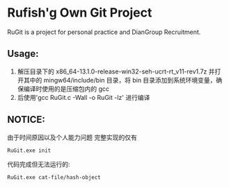 # Rufish'g Own Git Project

RuGit is a project for personal practice and DianGroup Recruitment.

## Usage:

1. 解压目录下的 x86_64-13.1.0-release-win32-seh-ucrt-rt_v11-rev1.7z 并打开其中的 mingw64/include/bin 目录，将 bin 目录添加到系统环境变量，确保编译时使用的是压缩包内的 gcc
2. 后使用'gcc RuGit.c -Wall -o RuGit -lz' 进行编译

## NOTICE:

由于时间原因以及个人能力问题 完整实现的仅有

```bash
RuGit.exe init
```

代码完成但无法运行的:

```bash
RuGit.exe cat-file/hash-object
```
